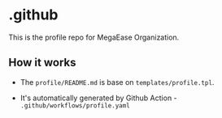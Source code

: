# .github

This is the profile repo for MegaEase Organization.

## How it works

- The `profile/README.md` is base on `templates/profile.tpl`. 

- It's automatically generated by Github Action - `.github/workflows/profile.yaml`